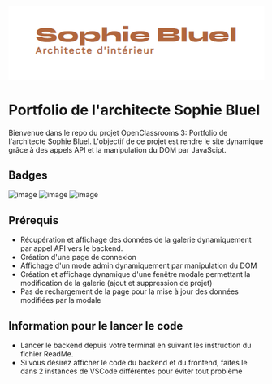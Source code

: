![Sophie Bluel Logo](/FrontEnd/assets/images/logo.png)

# Portfolio de l'architecte Sophie Bluel

Bienvenue dans le repo du projet OpenClassrooms 3: Portfolio de l'architecte Sophie Bluel. L'objectif de ce projet est rendre le site dynamique grâce à des appels API et la manipulation du DOM par JavaScipt.

## Badges

![image](https://img.shields.io/badge/HTML5-E34F26?style=for-the-badge&logo=html5&logoColor=white)
![image](https://img.shields.io/badge/CSS3-1572B6?style=for-the-badge&logo=css3&logoColor=white)
![image](https://img.shields.io/badge/JavaScript-323330?style=for-the-badge&logo=javascript&logoColor=F7DF1E)

## Prérequis

- Récupération et affichage des données de la galerie dynamiquement par appel API vers le backend. 
- Création d'une page de connexion
- Affichage d'un mode admin dynamiquement par manipulation du DOM
- Création et affichage dynamique d'une fenêtre modale permettant la modification de la galerie (ajout et suppression de projet)
- Pas de rechargement de la page pour la mise à jour des données modifiées par la modale

## Information pour le lancer le code

- Lancer le backend depuis votre terminal en suivant les instruction du fichier ReadMe.
- Si vous désirez afficher le code du backend et du frontend, faites le dans 2 instances de VSCode différentes pour éviter tout problème
